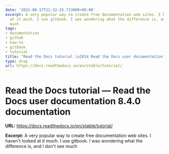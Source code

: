 ```yaml
---
date: '2022-08-17T11:32:25.713000+00:00'
excerpt: A very popular way to create free documentation web sites. I haven't looked
  at it much. I use gitbook. I was wondering what the difference is, and I don't see
  much
tags:
- documentation
- github
- how-to
- gitbook
- tutorial
title: "Read the Docs tutorial \u2014 Read the Docs user documentation 8.4.0 documentation"
type: drop
url: https://docs.readthedocs.io/en/stable/tutorial/
---
```


# Read the Docs tutorial — Read the Docs user documentation 8.4.0 documentation

**URL:** https://docs.readthedocs.io/en/stable/tutorial/

**Excerpt:** A very popular way to create free documentation web sites. I haven't looked at it much. I use gitbook. I was wondering what the difference is, and I don't see much
